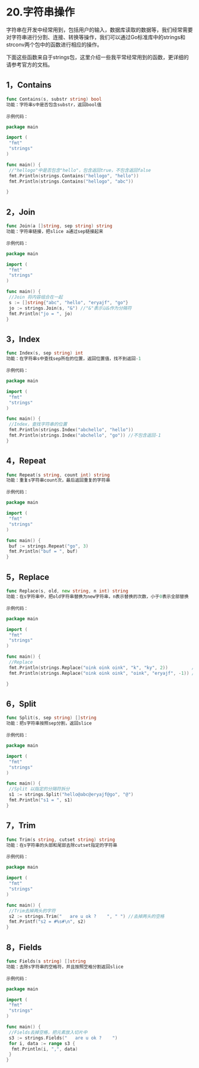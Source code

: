 # 20.字符串操作

字符串在开发中经常用到，包括用户的输入，数据库读取的数据等，我们经常需要对字符串进行分割、连接、转换等操作，我们可以通过Go标准库中的strings和strconv两个包中的函数进行相应的操作。

下面这些函数来自于strings包，这里介绍一些我平常经常用到的函数，更详细的请参考官方的文档。

## 1，Contains

```go
func Contains(s, substr string) bool
功能：字符串s中是否包含substr，返回bool值
```

`示例代码：`

```go
package main

import (
 "fmt"
 "strings"
)

func main() {
 //"hellogo"中是否包含"hello"，包含返回true，不包含返回false
 fmt.Println(strings.Contains("hellogo", "hello"))
 fmt.Println(strings.Contains("hellogo", "abc"))

}
```

## 2，Join

```go
func Join(a []string, sep string) string
功能：字符串链接，把slice a通过sep链接起来
```

`示例代码：`

```go
package main

import (
 "fmt"
 "strings"
)

func main() {
 //Join 将内容组合在一起
 s := []string{"abc", "hello", "eryajf", "go"}
 jo := strings.Join(s, "&") //"&"表示以&作为分隔符
 fmt.Println("jo = ", jo)
}
```

## 3，Index

```go
func Index(s, sep string) int
功能：在字符串s中查找sep所在的位置，返回位置值，找不到返回-1
```

`示例代码：`

```go
package main

import (
 "fmt"
 "strings"
)

func main() {
 //Index，查找字符串的位置
 fmt.Println(strings.Index("abchello", "hello"))
 fmt.Println(strings.Index("abchello", "go")) //不包含返回-1
}
```

## 4，Repeat

```go
func Repeat(s string, count int) string
功能：重复s字符串count次，最后返回重复的字符串
```

`示例代码：`

```go
package main

import (
 "fmt"
 "strings"
)

func main() {
 buf := strings.Repeat("go", 3)
 fmt.Println("buf = ", buf)
}
```

## 5，Replace

```go
func Replace(s, old, new string, n int) string
功能：在s字符串中，把old字符串替换为new字符串，n表示替换的次数，小于0表示全部替换
```

`示例代码：`

```go
package main

import (
 "fmt"
 "strings"
)

func main() {
 //Replace
 fmt.Println(strings.Replace("oink oink oink", "k", "ky", 2))         //表示把k更换成ky，更换两次
 fmt.Println(strings.Replace("oink oink oink", "oink", "eryajf", -1)) //小于0表示全部替换

}
```

## 6，Split

```go
func Split(s, sep string) []string
功能：把s字符串按照sep分割，返回slice
```

`示例代码：`

```go
package main

import (
 "fmt"
 "strings"
)

func main() {
 //Split 以指定的分隔符拆分
 s1 := strings.Split("hello@abc@eryajf@go", "@")
 fmt.Println("s1 = ", s1)
}
```

## 7，Trim

```go
func Trim(s string, cutset string) string
功能：在s字符串的头部和尾部去除cutset指定的字符串
```

`示例代码：`

```go
package main

import (
 "fmt"
 "strings"
)

func main() {
 //Trim去掉两头的字符
 s2 := strings.Trim("   are u ok ?    ", " ") //去掉两头的空格
 fmt.Printf("s2 = #%s#\n", s2)
}
```

## 8，Fields

```go
func Fields(s string) []string
功能：去除s字符串的空格符，并且按照空格分割返回slice
```

`示例代码：`

```go
package main

import (
 "fmt"
 "strings"
)

func main() {
 //Fields去掉空格，把元素放入切片中
 s3 := strings.Fields("   are u ok ?    ")
 for i, data := range s3 {
  fmt.Println(i, ",", data)
 }
}
```
